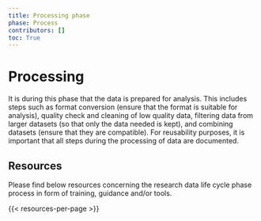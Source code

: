 ```yaml
---
title: Processing phase
phase: Process
contributors: []
toc: True
---
```


# Processing
It is during this phase that the data is prepared for analysis. This includes steps such as format conversion (ensure that the format is suitable for analysis), quality check and cleaning of low quality data, filtering data from larger datasets (so that only the data needed is kept), and combining datasets (ensure that they are compatible). For reusability purposes, it is important that all steps during the processing of data are documented.

## Resources
Please find below resources concerning the  research data life cycle phase process in form of training, guidance and/or tools.

{{< resources-per-page >}}

